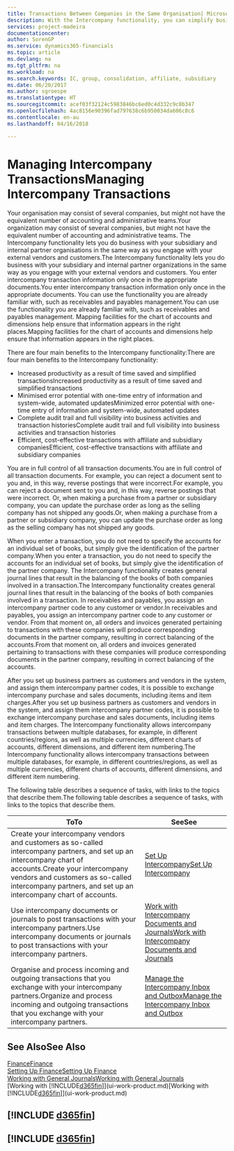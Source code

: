 ```yaml
---
title: Transactions Between Companies in the Same Organisation| Microsoft Docs
description: With the Intercompany functionality, you can simplify business processes and transactions between companies within the same organisation.
services: project-madeira
documentationcenter: 
author: SorenGP
ms.service: dynamics365-financials
ms.topic: article
ms.devlang: na
ms.tgt_pltfrm: na
ms.workload: na
ms.search.keywords: IC, group, consolidation, affiliate, subsidiary
ms.date: 06/20/2017
ms.author: sgroespe
ms.translationtype: HT
ms.sourcegitcommit: acef03f32124c5983846bc6ed0c4d332c9c8b347
ms.openlocfilehash: 4ac8156e90396fad797638c6b950034da606c8c6
ms.contentlocale: en-au
ms.lasthandoff: 04/16/2018

---
```

# <a name="managing-intercompany-transactions"></a><span data-ttu-id="d1451-103">Managing Intercompany Transactions</span><span class="sxs-lookup"><span data-stu-id="d1451-103">Managing Intercompany Transactions</span></span>
<span data-ttu-id="d1451-104">Your organisation may consist of several companies, but might not have the equivalent number of accounting and administrative teams.</span><span class="sxs-lookup"><span data-stu-id="d1451-104">Your organization may consist of several companies, but might not have the equivalent number of accounting and administrative teams.</span></span> <span data-ttu-id="d1451-105">The Intercompany functionality lets you do business with your subsidiary and internal partner organisations in the same way as you engage with your external vendors and customers.</span><span class="sxs-lookup"><span data-stu-id="d1451-105">The Intercompany functionality lets you do business with your subsidiary and internal partner organizations in the same way as you engage with your external vendors and customers.</span></span> <span data-ttu-id="d1451-106">You enter intercompany transaction information only once in the appropriate documents.</span><span class="sxs-lookup"><span data-stu-id="d1451-106">You enter intercompany transaction information only once in the appropriate documents.</span></span> <span data-ttu-id="d1451-107">You can use the functionality you are already familiar with, such as receivables and payables management.</span><span class="sxs-lookup"><span data-stu-id="d1451-107">You can use the functionality you are already familiar with, such as receivables and payables management.</span></span> <span data-ttu-id="d1451-108">Mapping facilities for the chart of accounts and dimensions help ensure that information appears in the right places.</span><span class="sxs-lookup"><span data-stu-id="d1451-108">Mapping facilities for the chart of accounts and dimensions help ensure that information appears in the right places.</span></span>  

<span data-ttu-id="d1451-109">There are four main benefits to the Intercompany functionality:</span><span class="sxs-lookup"><span data-stu-id="d1451-109">There are four main benefits to the Intercompany functionality:</span></span>  

- <span data-ttu-id="d1451-110">Increased productivity as a result of time saved and simplified transactions</span><span class="sxs-lookup"><span data-stu-id="d1451-110">Increased productivity as a result of time saved and simplified transactions</span></span>  
- <span data-ttu-id="d1451-111">Minimised error potential with one-time entry of information and system-wide, automated updates</span><span class="sxs-lookup"><span data-stu-id="d1451-111">Minimized error potential with one-time entry of information and system-wide, automated updates</span></span>  
- <span data-ttu-id="d1451-112">Complete audit trail and full visibility into business activities and transaction histories</span><span class="sxs-lookup"><span data-stu-id="d1451-112">Complete audit trail and full visibility into business activities and transaction histories</span></span>  
- <span data-ttu-id="d1451-113">Efficient, cost-effective transactions with affiliate and subsidiary companies</span><span class="sxs-lookup"><span data-stu-id="d1451-113">Efficient, cost-effective transactions with affiliate and subsidiary companies</span></span>  

<span data-ttu-id="d1451-114">You are in full control of all transaction documents.</span><span class="sxs-lookup"><span data-stu-id="d1451-114">You are in full control of all transaction documents.</span></span> <span data-ttu-id="d1451-115">For example, you can reject a document sent to you and, in this way, reverse postings that were incorrect.</span><span class="sxs-lookup"><span data-stu-id="d1451-115">For example, you can reject a document sent to you and, in this way, reverse postings that were incorrect.</span></span> <span data-ttu-id="d1451-116">Or, when making a purchase from a partner or subsidiary company, you can update the purchase order as long as the selling company has not shipped any goods.</span><span class="sxs-lookup"><span data-stu-id="d1451-116">Or, when making a purchase from a partner or subsidiary company, you can update the purchase order as long as the selling company has not shipped any goods.</span></span>  

<span data-ttu-id="d1451-117">When you enter a transaction, you do not need to specify the accounts for an individual set of books, but simply give the identification of the partner company.</span><span class="sxs-lookup"><span data-stu-id="d1451-117">When you enter a transaction, you do not need to specify the accounts for an individual set of books, but simply give the identification of the partner company.</span></span> <span data-ttu-id="d1451-118">The Intercompany functionality creates general journal lines that result in the balancing of the books of both companies involved in a transaction.</span><span class="sxs-lookup"><span data-stu-id="d1451-118">The Intercompany functionality creates general journal lines that result in the balancing of the books of both companies involved in a transaction.</span></span> <span data-ttu-id="d1451-119">In receivables and payables, you assign an intercompany partner code to any customer or vendor.</span><span class="sxs-lookup"><span data-stu-id="d1451-119">In receivables and payables, you assign an intercompany partner code to any customer or vendor.</span></span> <span data-ttu-id="d1451-120">From that moment on, all orders and invoices generated pertaining to transactions with these companies will produce corresponding documents in the partner company, resulting in correct balancing of the accounts.</span><span class="sxs-lookup"><span data-stu-id="d1451-120">From that moment on, all orders and invoices generated pertaining to transactions with these companies will produce corresponding documents in the partner company, resulting in correct balancing of the accounts.</span></span>  

 <span data-ttu-id="d1451-121">After you set up business partners as customers and vendors in the system, and assign them intercompany partner codes, it is possible to exchange intercompany purchase and sales documents, including items and item charges.</span><span class="sxs-lookup"><span data-stu-id="d1451-121">After you set up business partners as customers and vendors in the system, and assign them intercompany partner codes, it is possible to exchange intercompany purchase and sales documents, including items and item charges.</span></span> <span data-ttu-id="d1451-122">The Intercompany functionality allows intercompany transactions between multiple databases, for example, in different countries/regions, as well as multiple currencies, different charts of accounts, different dimensions, and different item numbering.</span><span class="sxs-lookup"><span data-stu-id="d1451-122">The Intercompany functionality allows intercompany transactions between multiple databases, for example, in different countries/regions, as well as multiple currencies, different charts of accounts, different dimensions, and different item numbering.</span></span>  

<span data-ttu-id="d1451-123">The following table describes a sequence of tasks, with links to the topics that describe them.</span><span class="sxs-lookup"><span data-stu-id="d1451-123">The following table describes a sequence of tasks, with links to the topics that describe them.</span></span>

 |<span data-ttu-id="d1451-124">To</span><span class="sxs-lookup"><span data-stu-id="d1451-124">To</span></span> |<span data-ttu-id="d1451-125">See</span><span class="sxs-lookup"><span data-stu-id="d1451-125">See</span></span>|
 |---|---|
 |<span data-ttu-id="d1451-126">Create your intercompany vendors and customers as so-called intercompany partners, and set up an intercompany chart of accounts.</span><span class="sxs-lookup"><span data-stu-id="d1451-126">Create your intercompany vendors and customers as so-called intercompany partners, and set up an intercompany chart of accounts.</span></span>|[<span data-ttu-id="d1451-127">Set Up Intercompany</span><span class="sxs-lookup"><span data-stu-id="d1451-127">Set Up Intercompany</span></span>](intercompany-how-setup.md)|
 |<span data-ttu-id="d1451-128">Use intercompany documents or journals to post transactions with your intercompany partners.</span><span class="sxs-lookup"><span data-stu-id="d1451-128">Use intercompany documents or journals to post transactions with your intercompany partners.</span></span>|[<span data-ttu-id="d1451-129">Work with Intercompany Documents and Journals</span><span class="sxs-lookup"><span data-stu-id="d1451-129">Work with Intercompany Documents and Journals</span></span>](intercompany-how-work-documents-journals.md)|
 |<span data-ttu-id="d1451-130">Organise and process incoming and outgoing transactions that you exchange with your intercompany partners.</span><span class="sxs-lookup"><span data-stu-id="d1451-130">Organize and process incoming and outgoing transactions that you exchange with your intercompany partners.</span></span>|[<span data-ttu-id="d1451-131">Manage the Intercompany Inbox and Outbox</span><span class="sxs-lookup"><span data-stu-id="d1451-131">Manage the Intercompany Inbox and Outbox</span></span>](intercompany-how-manage-intercompany-inbox.md)|

## <a name="see-also"></a><span data-ttu-id="d1451-132">See Also</span><span class="sxs-lookup"><span data-stu-id="d1451-132">See Also</span></span>
[<span data-ttu-id="d1451-133">Finance</span><span class="sxs-lookup"><span data-stu-id="d1451-133">Finance</span></span>](finance.md)  
[<span data-ttu-id="d1451-134">Setting Up Finance</span><span class="sxs-lookup"><span data-stu-id="d1451-134">Setting Up Finance</span></span>](finance-setup-finance.md)  
[<span data-ttu-id="d1451-135">Working with General Journals</span><span class="sxs-lookup"><span data-stu-id="d1451-135">Working with General Journals</span></span>](ui-work-general-journals.md)  
<span data-ttu-id="d1451-136">[Working with [!INCLUDE[d365fin](includes/d365fin_md.md)]](ui-work-product.md)</span><span class="sxs-lookup"><span data-stu-id="d1451-136">[Working with [!INCLUDE[d365fin](includes/d365fin_md.md)]](ui-work-product.md)</span></span>

## [!INCLUDE [d365fin](includes/free_trial_md.md)]  
## [!INCLUDE [d365fin](includes/training_link_md.md)]


